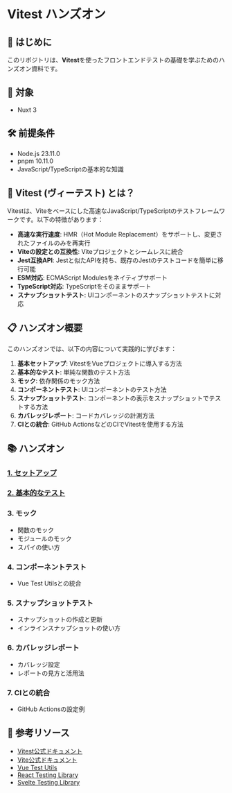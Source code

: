 # Vitest ハンズオン

## 👋 はじめに

このリポジトリは、**Vitest**を使ったフロントエンドテストの基礎を学ぶためのハンズオン資料です。

## 🎯 対象

- Nuxt 3

## 🛠️ 前提条件

- Node.js 23.11.0
- pnpm 10.11.0
- JavaScript/TypeScriptの基本的な知識

## 🚀 Vitest (ヴィーテスト) とは？

Vitestは、Viteをベースにした高速なJavaScript/TypeScriptのテストフレームワークです。以下の特徴があります：

- **高速な実行速度**: HMR（Hot Module Replacement）をサポートし、変更されたファイルのみを再実行
- **Viteの設定との互換性**: Viteプロジェクトとシームレスに統合
- **Jest互換API**: Jestと似たAPIを持ち、既存のJestのテストコードを簡単に移行可能
- **ESM対応**: ECMAScript Modulesをネイティブサポート
- **TypeScript対応**: TypeScriptをそのままサポート
- **スナップショットテスト**: UIコンポーネントのスナップショットテストに対応

## 📋 ハンズオン概要

このハンズオンでは、以下の内容について実践的に学びます：

1. **基本セットアップ**: VitestをVueプロジェクトに導入する方法
2. **基本的なテスト**: 単純な関数のテスト方法
3. **モック**: 依存関係のモック方法
4. **コンポーネントテスト**: UIコンポーネントのテスト方法
5. **スナップショットテスト**: コンポーネントの表示をスナップショットでテストする方法
6. **カバレッジレポート**: コードカバレッジの計測方法
7. **CIとの統合**: GitHub ActionsなどのCIでVitestを使用する方法

## 📚 ハンズオン

### [1. セットアップ](./handson/1_setup.md)

### [2. 基本的なテスト](./handson/2_basic_test.md)

### 3. モック

- 関数のモック
- モジュールのモック
- スパイの使い方

### 4. コンポーネントテスト

- Vue Test Utilsとの統合
<!-- - React Testing Libraryとの統合 -->
<!-- - Svelte Testing Libraryとの統合 -->

### 5. スナップショットテスト

- スナップショットの作成と更新
- インラインスナップショットの使い方

### 6. カバレッジレポート

- カバレッジ設定
- レポートの見方と活用法

### 7. CIとの統合

- GitHub Actionsの設定例
<!-- - GitLab CIの設定例 -->

## 🔗 参考リソース

- [Vitest公式ドキュメント](https://vitest.dev/)
- [Vite公式ドキュメント](https://vitejs.dev/)
- [Vue Test Utils](https://vue-test-utils.vuejs.org/)
- [React Testing Library](https://testing-library.com/docs/react-testing-library/intro/)
- [Svelte Testing Library](https://testing-library.com/docs/svelte-testing-library/intro/)
